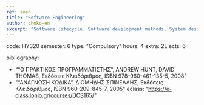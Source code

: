 ```yaml
---
ref: soen
title: "Software Engineering"
author: choko-en
excerpt: "Software lifecycle. Software development methods. System design and architecture. User Interface Software Technology. System Maintainance. Collaborative groupware. Entertainment Computing. Educational Software. "
---
```


code: ΗΥ320
semester: 6
type: "Compulsory"
hours: 4
extra: 2L
ects: 6


bibliography: 
  - ““Ο ΠΡΑΚΤΙΚΟΣ ΠΡΟΓΡΑΜΜΑΤΙΣΤΗΣ”, ANDREW HUNT, DAVID THOMAS, Εκδόσεις Κλειδάριθμος, ISBN 978-960-461-135-5, 2008"
  - "“ΑΝΑΓΝΩΣΗ ΚΩΔΙΚΑ”, ΔΙΟΜΗΔΗΣ ΣΠΙΝΕΛΛΗΣ, Εκδόσεις Κλειδάριθμος, ISBN 960-209-845-7, 2005"
eclass: "https://e-class.ionio.gr/courses/DCS165/"
